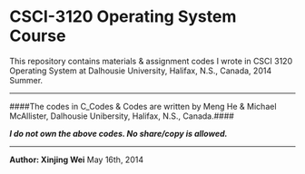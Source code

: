 CSCI-3120 Operating System Course
=========

This repository contains materials & assignment codes I wrote in CSCI 3120 Operating System at Dalhousie University, Halifax, N.S., Canada, 2014 Summer.

***

####The codes in C_Codes & Codes are written by Meng He & Michael McAllister, Dalhousie Unibersity, Halifax, N.S., Canada.####

***I do not own the above codes. No share/copy is allowed.***

***
**Author: Xinjing Wei**
May 16th, 2014
